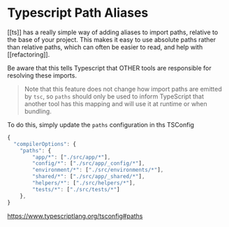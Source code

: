 # Typescript Path Aliases

[[ts]] has a really simple way of adding aliases to import paths, relative to the base of your project. This makes it easy to use absolute paths rather than relative paths, which can often be easier to read, and help with [[refactoring]].

Be aware that this tells Typescript that OTHER tools are responsible for resolving these imports.
>Note that this feature does not change how import paths are emitted by `tsc`, so `paths` should only be used to inform TypeScript that another tool has this mapping and will use it at runtime or when bundling.

To do this, simply update the `paths` configuration in ths TSConfig
```typescript
{
  "compilerOptions": {
    "paths": {
        "app/*": ["./src/app/*"],
        "config/*": ["./src/app/_config/*"],
        "environment/*": ["./src/environments/*"],
        "shared/*": ["./src/app/_shared/*"],
        "helpers/*": ["./src/helpers/*"],
        "tests/*": ["./src/tests/*"]
    },
}
```

https://www.typescriptlang.org/tsconfig#paths